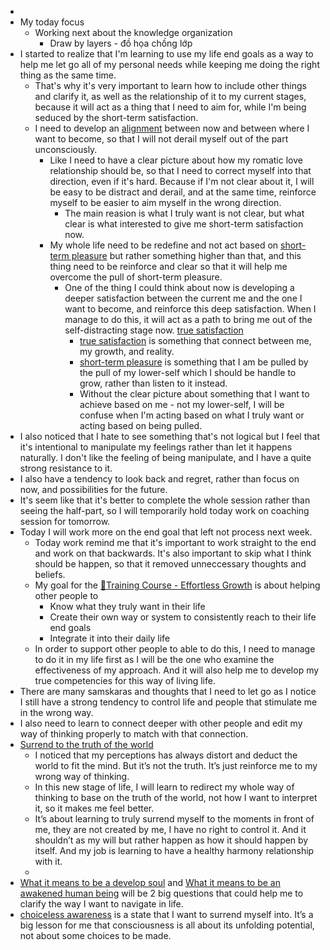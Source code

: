 - 
- My today focus
    - Working next about the knowledge organization
        - Draw by layers - đồ họa chồng lớp
- I started to realize that I'm learning to use my life end goals as a way to help me let go all of my personal needs while keeping me doing the right thing as the same time.
    - That's why it's very important to learn how to include other things and clarify it, as well as the relationship of it to my current stages, because it will act as a thing that I need to aim for, while I'm being seduced by the short-term satisfaction.
    - I need to develop an [alignment](<alignment.md>) between now and between where I want to become, so that I will not derail myself out of the part unconsciously.
        - Like I need to have a clear picture about how my romatic love relationship should be, so that I need to correct myself into that direction, even if it's hard. Because if I'm not clear about it, I will be easy to be distract and derail, and at the same time, reinforce myself to be easier to aim myself in the wrong direction.
            - The main reasion is what I truly want is not clear, but what clear is what interested to give me short-term satisfaction now.
        - My whole life need to be redefine and not act based on [short-term pleasure](<short-term pleasure.md>) but rather something higher than that, and this thing need to be reinforce and clear so that it will help me overcome the pull of short-term pleasure.
            - One of the thing I could think about now is developing a deeper satisfaction between the current me and the one I want to become, and reinforce this deep satisfaction. When I manage to do this, it will act as a path to bring me out of the self-distracting stage now. [true satisfaction](<true satisfaction.md>)
                - [true satisfaction](<true satisfaction.md>) is something that connect between me, my growth, and reality.
                - [short-term pleasure](<short-term pleasure.md>) is something that I am be pulled by the pull of my lower-self which I should be handle to grow, rather than listen to it instead.
                - Without the clear picture about something that I want to achieve based on me - not my lower-self, I will be confuse when I'm acting based on what I truly want or acting based on being pulled.
- I also noticed that I hate to see something that's not logical but I feel that it's intentional to manipulate my feelings rather than let it happens naturally. I don't like the feeling of being manipulate, and I have a quite strong resistance to it.
- I also have a tendency to look back and regret, rather than focus on now, and possibilities for the future.
- It's seem like that it's better to complete the whole session rather than seeing the half-part, so I will temporarily hold today work on coaching session for tomorrow.
- Today I will work more on the end goal that left not process next week.
    - Today work remind me that it's important to work straight to the end and work on that backwards. It's also important to skip what I think should be happen, so that it removed unneccessary thoughts and beliefs.
    - My goal for the [🌱Training Course - Effortless Growth](<🌱Training Course - Effortless Growth.md>) is about helping other people to
        - Know what they truly want in their life
        - Create their own way or system to consistently reach to their life end goals
        - Integrate it into their daily life
    - In order to support other people to able to do this, I need to manage to do it in my life first as I will be the one who examine the effectiveness of my approach. And it will also help me to develop my true competencies for this way of living life.
- There are many samskaras and thoughts that I need to let go as I notice I still have a strong tendency to control life and people that stimulate me in the wrong way.
- I also need to learn to connect deeper with other people and edit my way of thinking properly to match with that connection.
- [Surrend to the truth of the world](<Surrend to the truth of the world.md>)
    - I noticed that my perceptions has always distort and deduct the world to fit the mind. But it’s not the truth. It’s just reinforce me to my wrong way of thinking.
    - In this new stage of life, I will learn to redirect my whole way of thinking to base on the truth of the world, not how I want to interpret it, so it makes me feel better.
    - It’s about learning to truly surrend myself to the moments in front of me, they are not created by me, I have no right to control it. And it shouldn’t as my will but rather happen as how it should happen by itself. And my job is learning to have a healthy harmony relationship with it.
    - 
- [What it means to be a develop soul](<What it means to be a develop soul.md>) and [What it means to be an awakened human being](<What it means to be an awakened human being.md>) will be 2 big questions that could help me to clarify the way I want to navigate in life.
- [choiceless awareness](<choiceless awareness.md>) is a state that I want to surrend myself into. It’s a big lesson for me that consciousness is all about its unfolding potential, not about some choices to be made.
